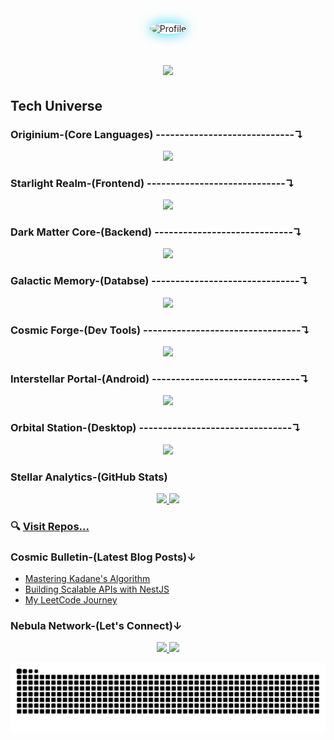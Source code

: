 
<div align="center">
  <img src="https://avatars.githubusercontent.com/u/117673483?s=400&u=66da47391b7ca9d016353b163b4d4256db1ec7eb&v=4" alt="Profile" width="250" style="border-radius:50%; box-shadow: 0 0 20px #22D3EE;"/>
</div>



<h1 align="center">
    <img src="https://readme-typing-svg.herokuapp.com/?font=Fira+Code&size=35&pause=500&color=22D3EE&center=true&vCenter=true&width=600&height=70&duration=3000&lines=Hello+✌️;I'm;Kamran+Hossain+Topu;Full+Stack+Web+Developer;MERN+Stack+Specialist;DSA+Enthusiast;Problem+Solver" />
</h1>

##  Tech Universe

### Originium-(Core Languages) -----------------------------↴
<div align="center">
    <img src="https://skillicons.dev/icons?i=java,js,ts,cpp,c,python" />
</div>

### Starlight Realm-(Frontend) -----------------------------↴
<div align="center">
    <img src="https://skillicons.dev/icons?i=react,nextjs,html,css,tailwind,bootstrap,threejs" />
</div>


### Dark Matter Core-(Backend) -----------------------------↴
<div align="center">
    <img src="https://skillicons.dev/icons?i=nodejs,express,nestjs" />
</div>

### Galactic Memory-(Databse) -------------------------------↴
<div align="center">
    <img src="https://skillicons.dev/icons?i=mongodb,prisma,postgres,mysql" />
</div>

### Cosmic Forge-(Dev Tools) ---------------------------------↴
<div align="center">
<img src="https://skillicons.dev/icons?i=git,github,docker,githubactions,postman,linux" />
</div>

### Interstellar Portal-(Android) -------------------------------↴
<div align="center">
    <img src="https://skillicons.dev/icons?i=flutter,androidstudio" />
</div>

### Orbital Station-(Desktop) --------------------------------↴
<div align="center">
    <img src="https://skillicons.dev/icons?i=electron" />
</div>





### Stellar Analytics-(GitHub Stats)
<div align="center">
  <a href="https://github.com/MuhammadTopu">
    <img height="180em" src="https://github-readme-stats.vercel.app/api?username=MuhammadTopu&show_icons=true&theme=radical&include_all_commits=true&count_private=true" />
    <img height="180em" src="https://github-readme-stats.vercel.app/api/top-langs/?username=MuhammadTopu&layout=compact&langs_count=8&theme=radical" />
  </a>
</div>




### 🔍 [Visit Repos...](https://github.com/MuhammadTopu?tab=repositories)

### Cosmic Bulletin-(Latest Blog Posts)↓
- [Mastering Kadane's Algorithm](https://leetcode.com/problems/maximum-subarray/solutions/5056886/kadanes-algorithm-on/)
- [Building Scalable APIs with NestJS](https://www.linkedin.com/posts/kamranhossaintopu_apnacollege-fullstackwebdevelopment-activity-7128771470201131008-eQYY)
- [My LeetCode Journey](https://leetcode.com/Kamran_Hossain_Topu/)

### Nebula Network-(Let's Connect)↓
<p align="center">
  <a href="https://www.linkedin.com/in/kamranhossaintopu/">
      <img src="https://skillicons.dev/icons?i=linkedin" />
  </a>
  <a href="mailto:hossainarman953@gmail.com">
    <img src="https://skillicons.dev/icons?i=gmail" />
  </a>
</p>





<picture>
  <source media="(prefers-color-scheme: dark)" srcset="https://raw.githubusercontent.com/MuhammadTopu/MuhammadTopu/output/github-contribution-grid-snake.svg" />
  <source media="(prefers-color-scheme: light)" srcset="https://raw.githubusercontent.com/MuhammadTopu/MuhammadTopu/output/github-contribution-grid-snake.svg" />
  <img alt="github-snake" src="https://raw.githubusercontent.com/MuhammadTopu/MuhammadTopu/output/github-contribution-grid-snake.svg" />
</picture>

